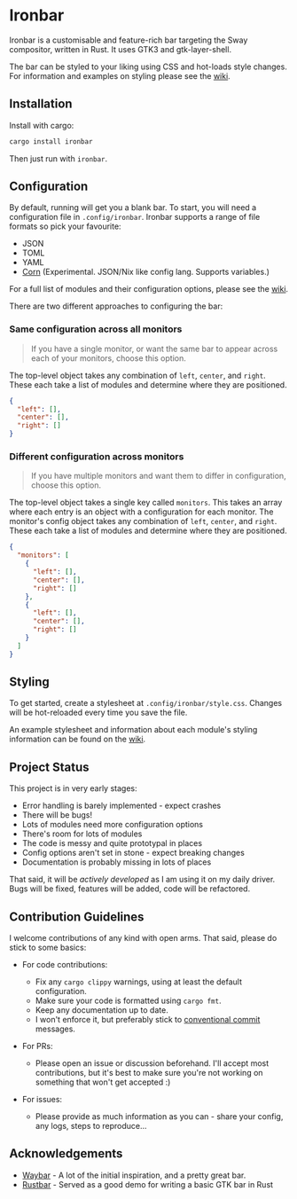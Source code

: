 # Ironbar

Ironbar is a customisable and feature-rich bar targeting the Sway compositor, written in Rust. 
It uses GTK3 and gtk-layer-shell.

The bar can be styled to your liking using CSS and hot-loads style changes. 
For information and examples on styling please see the [wiki](https://github.com/JakeStanger/ironbar/wiki).

## Installation

Install with cargo:

```sh
cargo install ironbar
```

Then just run with `ironbar`.

## Configuration

By default, running will get you a blank bar. To start, you will need a configuration file in `.config/ironbar`.
Ironbar supports a range of file formats so pick your favourite:

- JSON
- TOML
- YAML
- [Corn](https://github.com/jakestanger/corn) (Experimental. JSON/Nix like config lang. Supports variables.)

For a full list of modules and their configuration options, please see the [wiki](https://github.com/JakeStanger/ironbar/wiki).

There are two different approaches to configuring the bar:

### Same configuration across all monitors

> If you have a single monitor, or want the same bar to appear across each of your monitors, choose this option.

The top-level object takes any combination of `left`, `center`, and `right`. These each take a list of modules and determine where they are positioned. 

```json
{
  "left": [],
  "center": [],
  "right": []
}
```

### Different configuration across monitors

> If you have multiple monitors and want them to differ in configuration, choose this option.
 
The top-level object takes a single key called `monitors`. This takes an array where each entry is an object with a configuration for each monitor.
The monitor's config object takes any combination of `left`, `center`, and `right`. These each take a list of modules and determine where they are positioned. 

```json
{
  "monitors": [
    {
      "left": [],
      "center": [],
      "right": []
    },
    {
      "left": [],
      "center": [],
      "right": []
    }
  ]
}
```

## Styling

To get started, create a stylesheet at `.config/ironbar/style.css`. Changes will be hot-reloaded every time you save the file.

An example stylesheet and information about each module's styling information can be found on the [wiki](https://github.com/JakeStanger/ironbar/wiki).

## Project Status

This project is in very early stages:

- Error handling is barely implemented - expect crashes
- There will be bugs!
- Lots of modules need more configuration options
- There's room for lots of modules
- The code is messy and quite prototypal in places
- Config options aren't set in stone - expect breaking changes
- Documentation is probably missing in lots of places

That said, it will be *actively developed* as I am using it on my daily driver.
Bugs will be fixed, features will be added, code will be refactored.

## Contribution Guidelines

I welcome contributions of any kind with open arms. That said, please do stick to some basics:

- For code contributions:
  - Fix any `cargo clippy` warnings, using at least the default configuration.
  - Make sure your code is formatted using `cargo fmt`.
  - Keep any documentation up to date.
  - I won't enforce it, but preferably stick to [conventional commit](https://www.conventionalcommits.org/en/v1.0.0/) messages.


- For PRs:
  - Please open an issue or discussion beforehand. 
    I'll accept most contributions, but it's best to make sure you're not working on something that won't get accepted :)


- For issues:
  - Please provide as much information as you can - share your config, any logs, steps to reproduce...

## Acknowledgements

- [Waybar](https://github.com/Alexays/Waybar) - A lot of the initial inspiration, and a pretty great bar.
- [Rustbar](https://github.com/zeroeightysix/rustbar) - Served as a good demo for writing a basic GTK bar in Rust